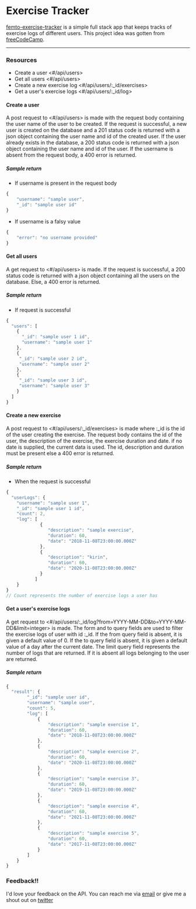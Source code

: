 # Exercise Tracker

[femto-exercise-tracker]() is a simple full stack app that keeps tracks of exercise logs of different users. This project idea was gotten from [freeCodeCamp](https://www.freecodecamp.org/learn/back-end-development-and-apis/back-end-development-and-apis-projects/exercise-tracker).

---

### Resources

- Create a user <#/api/users>
- Get all users <#/api/users>
- Create a new exercise log <#/api/users/:\_id/exercises>
- Get a user's exercise logs <#/api/users/:\_id/log>

#### Create a user

A post request to <#/api/users> is made with the request body containing the user name of the user to be created. If the request is successful, a new user is created on the database and a 201 status code is returned with a json object containing the user name and id of the created user. If the user already exists in the database, a 200 status code is returned with a json object containing the user name and id of the user. If the username is absent from the request body, a 400 error is returned.

##### Sample return

- If username is present in the request body

```js
{
    "username": "sample user",
    "_id": "sample user id"
}
```

- If username is a falsy value

```js
{
    "error": "no username provided"
}
```

#### Get all users

A get request to <#/api/users> is made. If the request is successful, a 200 status code is returned with a json object containing all the users on the database. Else, a 400 error is returned.

##### Sample return

- If request is successful

```js
{
  "users": [
    {
      "_id": "sample user 1 id",
      "username": "sample user 1"
    },
    {
     "_id": "sample user 2 id",
     "username": "sample user 2"
    },
    {
     "_id": "sample user 3 id",
     "username": "sample user 3"
    }
  ]
}
```

#### Create a new exercise

A post request to <#/api/users/:\_id/exercises> is made where :\_id is the id of the user creating the exercise. The request body contains the id of the user, the description of the exercise, the exercise duration and date. if no date is supplied, the current data is used. The id, description and duration must be present else a 400 error is returned.

##### Sample return

- When the request is successful

```js
{
  "userLogs": {
    "username": "sample user 1",
    "_id": "sample user 1 id",
    "count": 2,
    "log": [
             {
                "description": "sample exercise",
                "duration": 60,
                "date": "2018-11-08T23:00:00.000Z"
             },
             {
                "description": "kirin",
                "duration": 60,
                "date": "2020-11-08T23:00:00.000Z"
             }
           ]
    }
}
// Count represents the number of exercise logs a user has
```

#### Get a user's exercise logs

A get request to <#/api/users/:\_id/log?from=YYYY-MM-DD&to=YYYY-MM-DD&limit=integer> is made. The form and to query fields are used to filter the exercise logs of user with id :\_id. If the from query field is absent, it is given a default value of 0. If the to query field is absent, it is given a default value of a day after the current date. The limit query field represents the number of logs that are returned. If it is absent all logs belonging to the user are returned.

##### Sample return

```js
{
  "result": {
        "_id": "sample user id",
        "username": "sample user",
        "count": 5,
        "log": [
            {
                "description": "sample exercise 1",
                "duration": 60,
                "date": "2018-11-08T23:00:00.000Z"
            },
            {
                "description": "sample exercise 2",
                "duration": 60,
                "date": "2020-11-08T23:00:00.000Z"
            },
            {
                "description": "sample exercise 3",
                "duration": 60,
                "date": "2019-11-08T23:00:00.000Z"
            },
            {
                "description": "sample exercise 4",
                "duration": 60,
                "date": "2021-11-08T23:00:00.000Z"
            },
            {
                "description": "sample exercise 5",
                "duration": 60,
                "date": "2017-11-08T23:00:00.000Z"
            }
        ]
    }
}
```

### Feedback!!

I'd love your feedback on the API. You can reach me via [email](mailto:chinaemerema@gmail.com) or give me a shout out on [twitter](https://twitter.com/femto_ace?t=nk6ylNm1Zp2l0yiJkCKFeA&s=09)
